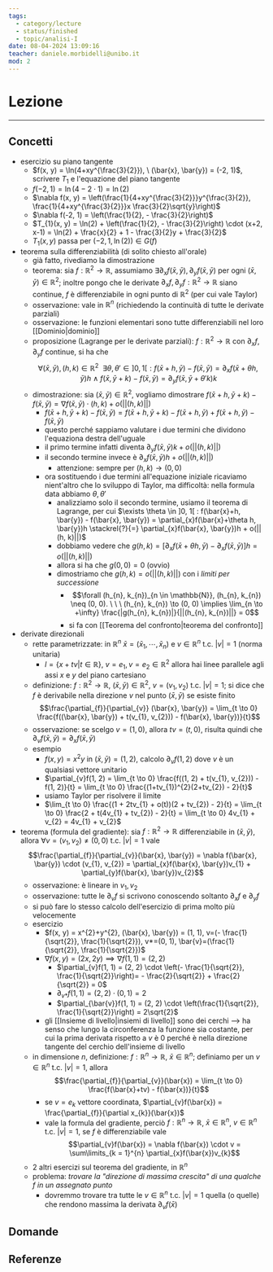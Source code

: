 ```yaml
---
tags:
  - category/lecture
  - status/finished
  - topic/analisi-I
date: 08-04-2024 13:09:16
teacher: daniele.morbidelli@unibo.it
mod: 2
---
```

# Lezione
---
## Concetti
- esercizio su piano tangente
	- $f(x, y) = \ln(4+xy^{\frac{3}{2}}), \ (\bar{x}, \bar{y}) = (-2, 1)$, scrivere $T_{1}$ e l'equazione del piano tangente
	- $f(-2, 1) = \ln(4-2 \cdot 1) = \ln(2)$
	- $\nabla f(x, y) = \left(\frac{1}{4+xy^{\frac{3}{2}}}y^{\frac{3}{2}}, \frac{1}{4+xy^{\frac{3}{2}}}x \frac{3}{2}\sqrt{y}\right)$
	- $\nabla f(-2, 1) = \left(\frac{1}{2}, - \frac{3}{2}\right)$
	- $T_{1}(x, y) = \ln(2) + \left(\frac{1}{2}, - \frac{3}{2}\right) \cdot (x+2, x-1) = \ln(2) + \frac{x}{2} + 1 - \frac{3}{2}y + \frac{3}{2}$
	- $T_{1}(x, y)$ passa per $(-2, 1, \ln(2)) \in G(f)$
- teorema sulla differenziabilità (di solito chiesto all'orale)
	- già fatto, rivediamo la dimostrazione
	- teorema: sia $f: \mathbb{R}^{2} \to \mathbb{R}$, assumiamo $\exists \partial_{x}f(\bar{x}, \bar{y}), \partial_{y}f(\bar{x}, \bar{y})$ per ogni $(\bar{x}, \bar{y}) \in \mathbb{R}^{2}$; inoltre pongo che le derivate $\partial_{x}f, \partial_{y}f: \mathbb{R}^{2} \to \mathbb{R}$ siano continue, $f$ è differenziabile in ogni punto di $\mathbb{R}^{2}$ (per cui vale Taylor)
	- osservazione: vale in $\mathbb{R}^{n}$ (richiedendo la continuità di tutte le derivate parziali)
	- osservazione: le funzioni elementari sono tutte differenziabili nel loro [[Dominio|dominio]]
	- proposizione (Lagrange per le derivate parziali): $f: \mathbb{R}^{2} \to \mathbb{R}$ con $\partial_{x}f, \partial_{y}f$ continue, si ha che $$\forall (\bar{x}, \bar{y}), (h, k) \in \mathbb{R}^{2} \ \ \exists \theta, \theta' \in ]0, 1[ : f(\bar{x} + h, \bar{y}) - f(\bar{x}, \bar{y}) = \partial_{x}f(\bar{x} + \theta h, \bar{y})h \ \land \ f(\bar{x}, \bar{y}+k) - f(\bar{x}, \bar{y}) = \partial_{y}f(\bar{x}, \bar{y}+\theta' k)k$$
	- dimostrazione: sia $(\bar{x}, \bar{y}) \in \mathbb{R}^{2}$, vogliamo dimostrare $f(\bar{x} + h, \bar{y} + k) - f(\bar{x}, \bar{y}) = \nabla f(\bar{x}, \bar{y}) \cdot (h, k) + o(||(h, k)||)$
		- $f(\bar{x} + h, \bar{y} + k) - f(\bar{x}, \bar{y}) = f(\bar{x}+h, \bar{y}+k) - f(\bar{x}+h, \bar{y}) + f(\bar{x}+h, \bar{y}) - f(\bar{x}, \bar{y})$
		- questo perché sappiamo valutare i due termini che dividono l'equaziona destra dell'uguale
		- il primo termine infatti diventa $\partial_{y}f(\bar{x}, \bar{y})k + o(||(h, k)||)$
		- il secondo termine invece è $\partial_{x}f(\bar{x}, \bar{y})h + o(||(h, k)||)$
			- attenzione: sempre per $(h, k) \to (0, 0)$
		- ora sostituendo i due termini all'equazione iniziale ricaviamo nient'altro che lo sviluppo di Taylor, ma difficoltà: nella formula data abbiamo $\theta, \theta'$
			- analizziamo solo il secondo termine, usiamo il teorema di Lagrange, per cui $\exists \theta \in ]0, 1[ : f(\bar{x}+h, \bar{y}) - f(\bar{x}, \bar{y}) = \partial_{x}f(\bar{x}+\theta h, \bar{y})h \stackrel{?}{=} \partial_{x}f(\bar{x}, \bar{y})h + o(||(h, k)||)$
			- dobbiamo vedere che $g(h, k) = [\partial_{x}f(\bar{x}+\theta h, \bar{y}) - \partial_{x}f(\bar{x}, \bar{y})]h = o(||(h, k)||)$
			- allora si ha che $g(0, 0) = 0$ (ovvio)
			- dimostriamo che $g(h, k) = o(||(h, k)||)$ con i _limiti per successione_
				- $$\forall (h_{n}, k_{n})_{n \in \mathbb{N}}, (h_{n}, k_{n}) \neq (0, 0). \ \ \ (h_{n}, k_{n}) \to (0, 0) \implies \lim_{n \to +\infty} \frac{|g(h_{n}, k_{n})|}{||(h_{n}, k_{n})||} = 0$$
				- si fa con [[Teorema del confronto|teorema del confronto]]
- derivate direzionali
	- rette parametrizzate: in $\mathbb{R}^{n}$ $\bar{x} = (\bar{x}_{1}, \cdots, \bar{x}_{n})$ e $v \in \mathbb{R}^{n}$ t.c. $|v| = 1$ (norma unitaria)
		- $l = \{x + tv | t \in \mathbb{R}\}$, $v = e_{1}, v = e_{2} \in \mathbb{R}^{2}$ allora hai linee parallele agli assi $x$ e $y$ del piano cartesiano
	- definizione: $f: \mathbb{R}^{2} \to \mathbb{R}$, $(\bar{x}, \bar{y}) \in \mathbb{R}^{2}$, $v = (v_{1}, v_{2})$ t.c. $|v| = 1$; si dice che $f$ è derivabile nella direzione $v$ nel punto $(\bar{x}, \bar{y})$ se esiste finito $$\frac{\partial_{f}}{\partial_{v}} (\bar{x}, \bar{y}) = \lim_{t \to 0} \frac{f((\bar{x}, \bar{y}) + t(v_{1}, v_{2})) - f(\bar{x}, \bar{y})}{t}$$
	- osservazione: se scelgo $v = (1, 0)$, allora $tv=(t, 0)$, risulta quindi che $\partial_{v}f(\bar{x}, \bar{y}) = \partial_{x}f(\bar{x}, \bar{y})$
	- esempio
		- $f(x, y) = x^{2}y$ in $(\bar{x}, \bar{y}) = (1, 2)$, calcolo $\partial_{v}f(1, 2)$ dove $v$ è un qualsiasi vettore unitario
		- $\partial_{v}f(1, 2) = \lim_{t \to 0} \frac{f((1, 2) + t(v_{1}, v_{2})) - f(1, 2)}{t} = \lim_{t \to 0} \frac{(1+tv_{1})^{2}(2+tv_{2}) - 2}{t}$
		- usiamo Taylor per risolvere il limite
		- $\lim_{t \to 0} \frac{(1 + 2tv_{1} + o(t))(2 + tv_{2}) - 2}{t} = \lim_{t \to 0} \frac{2 + t(4v_{1} + tv_{2}) - 2}{t} = \lim_{t \to 0} 4v_{1} + v_{2} = 4v_{1} + v_{2}$
- teorema (formula del gradiente): sia $f: \mathbb{R}^{2} \to \mathbb{R}$ differenziabile in $(\bar{x}, \bar{y})$, allora $\forall v = (v_{1}, v_{2}) \neq (0, 0)$ t.c. $|v| = 1$ vale $$\frac{\partial_{f}}{\partial_{v}}(\bar{x}, \bar{y}) = \nabla f(\bar{x}, \bar{y}) \cdot (v_{1}, v_{2}) = \partial_{x}f(\bar{x}, \bar{y})v_{1} + \partial_{y}f(\bar{x}, \bar{y})v_{2}$$
	- osservazione: è lineare in $v_{1}, v_{2}$
	- osservazione: tutte le $\partial_{v}f$ si scrivono conoscendo soltanto $\partial_{x}f$ e $\partial_{y}f$
	- si può fare lo stesso calcolo dell'esercizio di prima molto più velocemente
	- esercizio
		- $f(x, y) = x^{2}+y^{2}, (\bar{x}, \bar{y}) = (1, 1), v=(- \frac{1}{\sqrt{2}}, \frac{1}{\sqrt{2}}), v*=(0, 1), \bar{v}=(\frac{1}{\sqrt{2}}, \frac{1}{\sqrt{2}})$
		- $\nabla f(x, y) = (2x, 2y) \implies \nabla f(1, 1) = (2, 2)$
			- $\partial_{v}f(1, 1) = (2, 2) \cdot \left(- \frac{1}{\sqrt{2}}, \frac{1}{\sqrt{2}}\right)= - \frac{2}{\sqrt{2}} + \frac{2}{\sqrt{2}} = 0$
			- $\partial_{v*}f(1, 1) = (2, 2) \cdot (0, 1) = 2$
			- $\partial_{\bar{v}}f(1, 1) = (2, 2) \cdot \left(\frac{1}{\sqrt{2}}, \frac{1}{\sqrt{2}}\right) = 2\sqrt{2}$
		- gli [[Insieme di livello|insiemi di livello]] sono dei cerchi --> ha senso che lungo la circonferenza la funzione sia costante, per cui la prima derivata rispetto a $v$ è 0 perché è nella direzione tangente del cerchio dell'insieme di livello
	- in dimensione $n$, definizione: $f: \mathbb{R}^{n} \to \mathbb{R}$, $\bar{x} \in \mathbb{R}^{n}$; definiamo per un $v \in \mathbb{R}^{n}$ t.c. $|v| = 1$, allora $$\frac{\partial_{f}}{\partial_{v}}(\bar{x}) = \lim_{t \to 0} \frac{f(\bar{x}+tv) - f(\bar{x})}{t}$$
		- se $v = e_{k}$ vettore coordinata, $\partial_{v}f(\bar{x}) = \frac{\partial_{f}}{\partial x_{k}}(\bar{x})$
		- vale la formula del gradiente, perciò $f: \mathbb{R}^{n} \to \mathbb{R}$, $\bar{x} \in \mathbb{R}^{n}$, $v \in \mathbb{R}^{n}$ t.c. $|v| = 1$, se $f$ è differenziabile vale $$\partial_{v}f(\bar{x}) = \nabla f(\bar{x}) \cdot v = \sum\limits_{k = 1}^{n} \partial_{x}f(\bar{x})v_{k}$$
	- 2 altri esercizi sul teorema del gradiente, in $\mathbb{R}^{n}$
	- problema: _trovare la "direzione di massima crescita" di una qualche $f$ in un assegnato punto_
		- dovremmo trovare tra tutte le $v \in \mathbb{R}^{n}$ t.c. $|v| = 1$ quella (o quelle) che rendono massima la derivata $\partial_{v}f(\bar{x})$

## Domande

## Referenze
